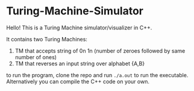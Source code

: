 # Turing-Machine-Simulator
Hello! This is a Turing Machine simulator/visualizer in C++.

It contains two Turing Machines:
1. TM that accepts string of 0n 1n (number of zeroes followed by same number of ones)
2. TM that reverses an input string over alphabet {A,B}

to run the program, clone the repo and run ```./a.out``` to run the executable. Alternatively you can compile the C++ code on your own.
